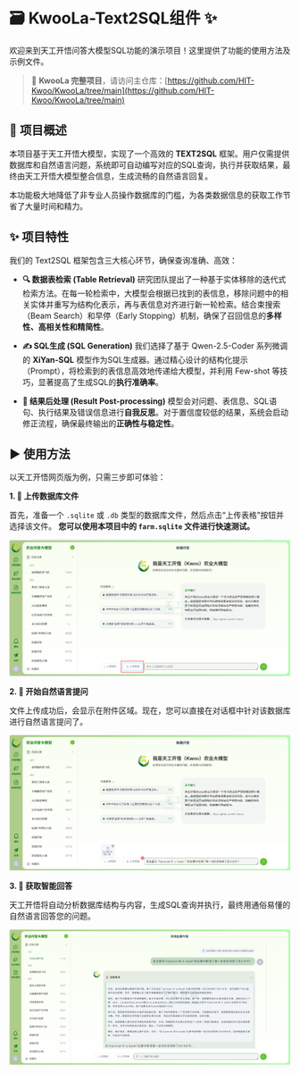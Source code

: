 # 🗃️ KwooLa-Text2SQL组件 ✨

欢迎来到天工开悟问答大模型SQL功能的演示项目！这里提供了功能的使用方法及示例文件。

> 🌟 **KwooLa 完整项目**，请访问主仓库：[https://github.com/HIT-Kwoo/KwooLa/tree/main](https://github.com/HIT-Kwoo/KwooLa/tree/main)

## 🚀 项目概述

本项目基于天工开悟大模型，实现了一个高效的 **TEXT2SQL** 框架。用户仅需提供数据库和自然语言问题，系统即可自动编写对应的SQL查询，执行并获取结果，最终由天工开悟大模型整合信息，生成流畅的自然语言回复。

本功能极大地降低了非专业人员操作数据库的门槛，为各类数据信息的获取工作节省了大量时间和精力。

## ✨ 项目特性

我们的 Text2SQL 框架包含三大核心环节，确保查询准确、高效：

*   **🔍 数据表检索 (Table Retrieval)**
    研究团队提出了一种基于实体移除的迭代式检索方法。在每一轮检索中，大模型会根据已找到的表信息，移除问题中的相关实体并重写为结构化表示，再与表信息对齐进行新一轮检索。结合束搜索（Beam Search）和早停（Early Stopping）机制，确保了召回信息的**多样性、高相关性和精简性**。

*   **✍️ SQL生成 (SQL Generation)**
    我们选择了基于 Qwen-2.5-Coder 系列微调的 **XiYan-SQL** 模型作为SQL生成器。通过精心设计的结构化提示（Prompt），将检索到的表信息高效地传递给大模型，并利用 Few-shot 等技巧，显著提高了生成SQL的**执行准确率**。

*   **🔄 结果后处理 (Result Post-processing)**
    模型会对问题、表信息、SQL语句、执行结果及错误信息进行**自我反思**。对于置信度较低的结果，系统会启动修正流程，确保最终输出的**正确性与稳定性**。

## ▶️ 使用方法

以天工开悟网页版为例，只需三步即可体验：

**1. 📂 上传数据库文件**

首先，准备一个 `.sqlite` 或 `.db` 类型的数据库文件，然后点击“上传表格”按钮并选择该文件。
**您可以使用本项目中的 `farm.sqlite` 文件进行快速测试。**

<div align="center">
<img src="./image/文件上传位置.png" ></img> 
</div>

**2. 🎉 开始自然语言提问**

文件上传成功后，会显示在附件区域。现在，您可以直接在对话框中针对该数据库进行自然语言提问了。

<div align="center">
<img src="./image/上传成功示例.png" ></img> 
</div>


**3. 💬 获取智能回答**

天工开悟将自动分析数据库结构与内容，生成SQL查询并执行，最终用通俗易懂的自然语言回答您的问题。

<div align="center">
<img src="./image/回答成功示例.png" ></img> 
</div>
